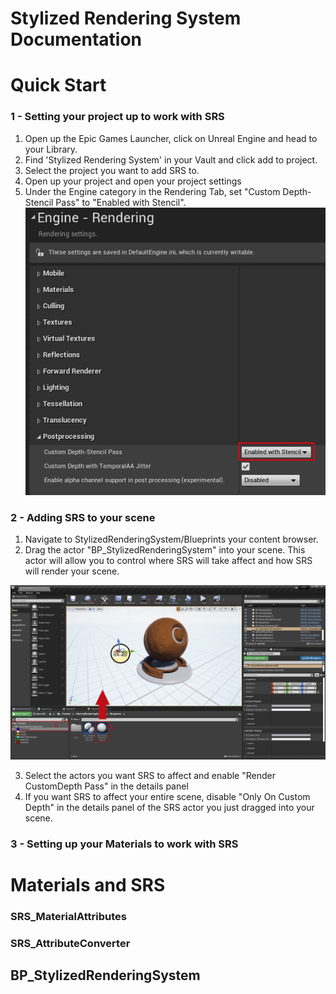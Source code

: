 # Stylized Rendering System Documentation

# Quick Start

### 1 - Setting your project up to work with SRS

1. Open up the Epic Games Launcher, click on Unreal Engine and head to your Library.
2. Find 'Stylized Rendering System' in your Vault and click add to project.
3. Select the project you want to add SRS to.
4. Open up your project and open your project settings
5. Under the Engine category in the Rendering Tab, set "Custom Depth-Stencil Pass" to "Enabled with Stencil".
![Image](assets/setting_up_stencil.png)

### 2 - Adding SRS to your scene

1. Navigate to StylizedRenderingSystem/Blueprints your content browser.
2. Drag the actor "BP_StylizedRenderingSystem" into your scene. This actor will allow you to control where SRS will take affect and how SRS will render your scene.

![Image](assets/adding_srs.png)

3. Select the actors you want SRS to affect and enable "Render CustomDepth Pass" in the details panel
4. If you want SRS to affect your entire scene, disable "Only On Custom Depth" in the details panel of the SRS actor you just dragged into your scene. 

### 3 - Setting up your Materials to work with SRS

# Materials and SRS

### SRS_MaterialAttributes

### SRS_AttributeConverter


## BP_StylizedRenderingSystem

